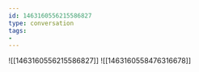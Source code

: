 ```yaml
---
id: 1463160556215586827
type: conversation
tags:
- 
---
```

![[1463160556215586827]]
![[1463160558476316678]]

